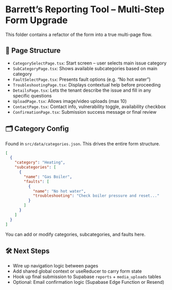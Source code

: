 
# Barrett’s Reporting Tool – Multi-Step Form Upgrade

This folder contains a refactor of the form into a true multi-page flow.

## 📄 Page Structure

- `CategorySelectPage.tsx`: Start screen – user selects main issue category
- `SubCategoryPage.tsx`: Shows available subcategories based on main category
- `FaultSelectPage.tsx`: Presents fault options (e.g. “No hot water”)
- `TroubleshootingPage.tsx`: Displays contextual help before proceeding
- `DetailsPage.tsx`: Lets the tenant describe the issue and fill in any specific questions
- `UploadPage.tsx`: Allows image/video uploads (max 10)
- `ContactPage.tsx`: Contact info, vulnerability toggle, availability checkbox
- `ConfirmationPage.tsx`: Submission success message or final review

## 🗂️ Category Config

Found in `src/data/categories.json`. This drives the entire form structure.

```json
[
  {
    "category": "Heating",
    "subcategories": [
      {
        "name": "Gas Boiler",
        "faults": [
          {
            "name": "No hot water",
            "troubleshooting": "Check boiler pressure and reset..."
          }
        ]
      }
    ]
  }
]
```

You can add or modify categories, subcategories, and faults here.

## 🛠 Next Steps

- Wire up navigation logic between pages
- Add shared global context or useReducer to carry form state
- Hook up final submission to Supabase `reports` + `media_uploads` tables
- Optional: Email confirmation logic (Supabase Edge Function or Resend)

